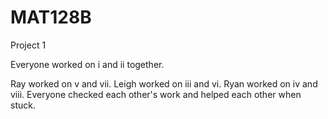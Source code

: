 # MAT128B
Project 1

Everyone worked on i and ii together.

Ray worked on v and vii.
Leigh worked on iii and vi.
Ryan worked on iv and viii.
Everyone checked each other's work and helped each other when stuck.
